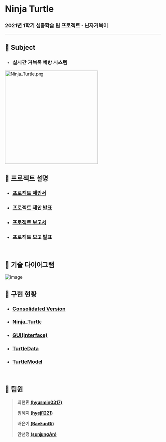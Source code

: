 # Ninja Turtle
### 2021년 1학기 심층학습 팀 프로젝트 - 닌자거북이

---

## :turtle: Subject 

* ### 실시간 거북목 예방 시스템

<img src="https://github.com/hyunmin0317/Ninja_Turtle/blob/master/Docs/Ninja_Turtle.png?raw=true" alt="Ninja_Turtle.png" width="300" height="300" />

## :turtle: 프로젝트 설명

* ### [프로젝트 제안서](https://github.com/hyunmin0317/Ninja_Turtle/blob/master/Docs/%ED%94%84%EB%A1%9C%EC%A0%9D%ED%8A%B8%20%EC%A0%9C%EC%95%88%EC%84%9C.pdf)

* ### [프로젝트 제안 발표](https://www.youtube.com/watch?v=4EsYL7l931w)

* ### [프로젝트 보고서]()

* ### 프로젝트 보고 발표

<br>

## :turtle: 기술 다이어그램

![image](https://user-images.githubusercontent.com/55094745/119100395-dba46200-ba52-11eb-914a-d8ac9dd7f1d4.png)

## :turtle: 구현 현황

* ### [Consolidated Version](https://github.com/hyunmin0317/Ninja_Turtle/blob/master/Consolidated%20Version/Log.md)

* ### [Ninja_Turtle](https://github.com/hyunmin0317/Ninja_Turtle/blob/master/Ninja_Turtle/Log.md)

* ### [GUI(Interface)](https://github.com/hyunmin0317/Ninja_Turtle/blob/master/GUI(Interface)/Log.md)

* ### [TurtleData](https://github.com/hyunmin0317/Ninja_Turtle/blob/master/TurtleData/Log.md)

* ### [TurtleModel](https://github.com/hyunmin0317/Ninja_Turtle/tree/master/Turtle_Model)

<br>


## :turtle: 팀원

> **최현민 [(hyunmin0317)](https://github.com/hyunmin0317?tab=repositories)**
>
> **임혜지 [(hyeji1221)](https://github.com/hyeji1221)**
>
> **배은기 [(BaeEunGi)](https://github.com/BaeEunGi)**
>
> **안선정 [(sunjungAn)](https://github.com/sunjungAn)**
